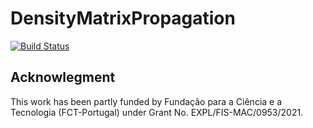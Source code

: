 # DensityMatrixPropagation

[![Build Status](https://github.com/BacAmorim/DensityMatrixPropagation.jl/actions/workflows/CI.yml/badge.svg?branch=main)](https://github.com/BacAmorim/DensityMatrixPropagation.jl/actions/workflows/CI.yml?query=branch%3Amain)

## Acknowlegment

This work has been partly funded by Fundação para a Ciência e a Tecnologia (FCT-Portugal) under Grant No. EXPL/FIS-MAC/0953/2021.
